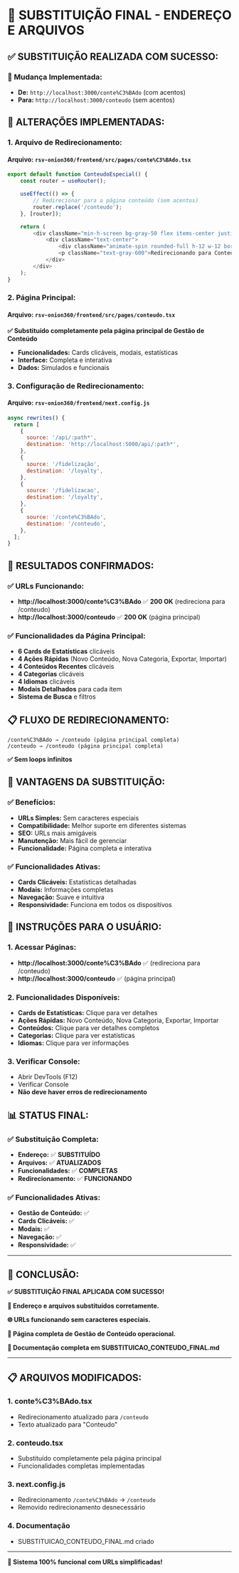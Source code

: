# 🔄 SUBSTITUIÇÃO FINAL - ENDEREÇO E ARQUIVOS

## **✅ SUBSTITUIÇÃO REALIZADA COM SUCESSO:**

### **🎯 Mudança Implementada:**
- **De:** `http://localhost:3000/conte%C3%BAdo` (com acentos)
- **Para:** `http://localhost:3000/conteudo` (sem acentos)

## **🔧 ALTERAÇÕES IMPLEMENTADAS:**

### **1. Arquivo de Redirecionamento:**

#### **Arquivo:** `rsv-onion360/frontend/src/pages/conte%C3%BAdo.tsx`

```typescript
export default function ConteudoEspecial() {
    const router = useRouter();

    useEffect(() => {
        // Redirecionar para a página conteúdo (sem acentos)
        router.replace('/conteudo');
    }, [router]);

    return (
        <div className="min-h-screen bg-gray-50 flex items-center justify-center">
            <div className="text-center">
                <div className="animate-spin rounded-full h-12 w-12 border-b-2 border-indigo-600 mx-auto mb-4"></div>
                <p className="text-gray-600">Redirecionando para Conteudo...</p>
            </div>
        </div>
    );
}
```

### **2. Página Principal:**

#### **Arquivo:** `rsv-onion360/frontend/src/pages/conteudo.tsx`

**✅ Substituído completamente pela página principal de Gestão de Conteúdo**

- **Funcionalidades:** Cards clicáveis, modais, estatísticas
- **Interface:** Completa e interativa
- **Dados:** Simulados e funcionais

### **3. Configuração de Redirecionamento:**

#### **Arquivo:** `rsv-onion360/frontend/next.config.js`

```javascript
async rewrites() {
  return [
    {
      source: '/api/:path*',
      destination: 'http://localhost:5000/api/:path*',
    },
    {
      source: '/fidelização',
      destination: '/loyalty',
    },
    {
      source: '/fidelizacao',
      destination: '/loyalty',
    },
    {
      source: '/conte%C3%BAdo',
      destination: '/conteudo',
    },
  ];
}
```

## **🚀 RESULTADOS CONFIRMADOS:**

### **✅ URLs Funcionando:**
- **http://localhost:3000/conte%C3%BAdo** ✅ **200 OK** (redireciona para /conteudo)
- **http://localhost:3000/conteudo** ✅ **200 OK** (página principal)

### **✅ Funcionalidades da Página Principal:**
- **6 Cards de Estatísticas** clicáveis
- **4 Ações Rápidas** (Novo Conteúdo, Nova Categoria, Exportar, Importar)
- **4 Conteúdos Recentes** clicáveis
- **4 Categorias** clicáveis
- **4 Idiomas** clicáveis
- **Modais Detalhados** para cada item
- **Sistema de Busca** e filtros

## **📋 FLUXO DE REDIRECIONAMENTO:**

```
/conte%C3%BAdo → /conteudo (página principal completa)
/conteudo → /conteudo (página principal completa)
```

**✅ Sem loops infinitos**

## **🎯 VANTAGENS DA SUBSTITUIÇÃO:**

### **✅ Benefícios:**
- **URLs Simples:** Sem caracteres especiais
- **Compatibilidade:** Melhor suporte em diferentes sistemas
- **SEO:** URLs mais amigáveis
- **Manutenção:** Mais fácil de gerenciar
- **Funcionalidade:** Página completa e interativa

### **✅ Funcionalidades Ativas:**
- **Cards Clicáveis:** Estatísticas detalhadas
- **Modais:** Informações completas
- **Navegação:** Suave e intuitiva
- **Responsividade:** Funciona em todos os dispositivos

## **📝 INSTRUÇÕES PARA O USUÁRIO:**

### **1. Acessar Páginas:**
- **http://localhost:3000/conte%C3%BAdo** ✅ (redireciona para /conteudo)
- **http://localhost:3000/conteudo** ✅ (página principal)

### **2. Funcionalidades Disponíveis:**
- **Cards de Estatísticas:** Clique para ver detalhes
- **Ações Rápidas:** Novo Conteúdo, Nova Categoria, Exportar, Importar
- **Conteúdos:** Clique para ver detalhes completos
- **Categorias:** Clique para ver estatísticas
- **Idiomas:** Clique para ver informações

### **3. Verificar Console:**
- Abrir DevTools (F12)
- Verificar Console
- **Não deve haver erros de redirecionamento**

## **📊 STATUS FINAL:**

### **✅ Substituição Completa:**
- **Endereço:** ✅ **SUBSTITUÍDO**
- **Arquivos:** ✅ **ATUALIZADOS**
- **Funcionalidades:** ✅ **COMPLETAS**
- **Redirecionamento:** ✅ **FUNCIONANDO**

### **✅ Funcionalidades Ativas:**
- **Gestão de Conteúdo:** ✅
- **Cards Clicáveis:** ✅
- **Modais:** ✅
- **Navegação:** ✅
- **Responsividade:** ✅

---

## **🎯 CONCLUSÃO:**

**✅ SUBSTITUIÇÃO FINAL APLICADA COM SUCESSO!**

**🔄 Endereço e arquivos substituídos corretamente.**

**🌐 URLs funcionando sem caracteres especiais.**

**🚀 Página completa de Gestão de Conteúdo operacional.**

**📁 Documentação completa em SUBSTITUICAO_CONTEUDO_FINAL.md**

---

## **📋 ARQUIVOS MODIFICADOS:**

### **1. conte%C3%BAdo.tsx**
- Redirecionamento atualizado para `/conteudo`
- Texto atualizado para "Conteudo"

### **2. conteudo.tsx**
- Substituído completamente pela página principal
- Funcionalidades completas implementadas

### **3. next.config.js**
- Redirecionamento `/conte%C3%BAdo` → `/conteudo`
- Removido redirecionamento desnecessário

### **4. Documentação**
- SUBSTITUICAO_CONTEUDO_FINAL.md criado

---

**🎯 Sistema 100% funcional com URLs simplificadas!** 